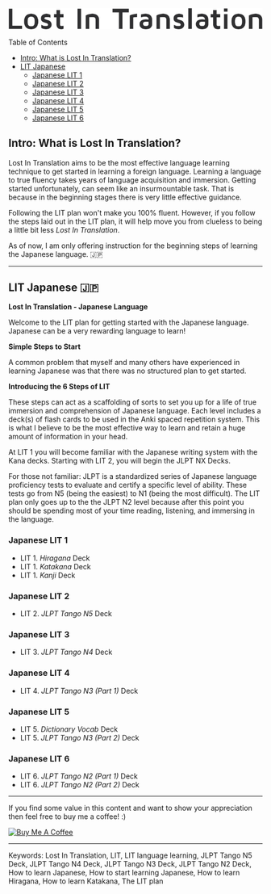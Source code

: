 <p align="center">
 <img src="img/LITGithub.png">
</p>

Table of Contents

- [Intro: What is Lost In Translation?](#Intro:-What-is-Lost-In-Translation)
- [LIT Japanese](#LIT-Japanese-🇯🇵)
  * [Japanese LIT 1](#Japanese-LIT-1)
  * [Japanese LIT 2](#Japanese-LIT-2)
  * [Japanese LIT 3](#Japanese-LIT-3)
  * [Japanese LIT 4](#Japanese-LIT-4)
  * [Japanese LIT 5](#Japanese-LIT-5)
  * [Japanese LIT 6](#Japanese-LIT-6)


## Intro: What is Lost In Translation?

Lost In Translation aims to be the most effective language learning technique to get started in learning a foreign language. Learning a language to true fluency takes years of language acquisition and immersion. Getting started unfortunately, can seem like an insurmountable task. That is because in the beginning stages there is very little effective guidance.

Following the LIT plan won't make you 100% fluent. However, if you follow the steps laid out in the LIT plan, it will help move you from clueless to being a little bit less *Lost In Translation*.

As of now, I am only offering instruction for the beginning steps of learning the Japanese language. 🇯🇵

---

## LIT Japanese 🇯🇵

**Lost In Translation - Japanese Language**

Welcome to the LIT plan for getting started with the Japanese language. Japanese can be a very rewarding language to learn!

**Simple Steps to Start**

A common problem that myself and many others have experienced in learning Japanese was that there was no structured plan to get started.

**Introducing the 6 Steps of LIT**

These steps can act as a scaffolding of sorts to set you up for a life of true immersion and comprehension of Japanese language. Each level includes a deck(s) of flash cards to be used in the Anki spaced repetition system. This is what I believe to be the most effective way to learn and retain a huge amount of information in your head.

At LIT 1 you will become familiar with the Japanese writing system with the Kana decks. Starting with LIT 2, you will begin the JLPT NX Decks.

For those not familiar: JLPT is a standardized series of Japanese language proficiency tests to evaluate and certify a specific level of ability. These tests go from N5 (being the easiest) to N1 (being the most difficult). The LIT plan only goes up to the the JLPT N2 level because after this point you should be spending most of your time reading, listening, and immersing in the language.

### Japanese LIT 1

* LIT 1. *Hiragana* Deck
* LIT 1. *Katakana* Deck
* LIT 1. *Kanji* Deck

### Japanese LIT 2

* LIT 2. *JLPT Tango N5* Deck

### Japanese LIT 3

* LIT 3. *JLPT Tango N4* Deck

### Japanese LIT 4

* LIT 4. *JLPT Tango N3 (Part 1)* Deck

### Japanese LIT 5

* LIT 5. *Dictionary Vocab* Deck
* LIT 5. *JLPT Tango N3 (Part 2)* Deck

### Japanese LIT 6

* LIT 6. *JLPT Tango N2 (Part 1)* Deck
* LIT 6. *JLPT Tango N2 (Part 2)* Deck

---
If you find some value in this content and want to show your appreciation then feel free to buy me a coffee! :)

<a href="https://www.buymeacoffee.com/lancepeterson" target="_blank"><img src="https://cdn.buymeacoffee.com/buttons/default-orange.png" alt="Buy Me A Coffee" height="41" width="174"></a>

---
Keywords:
Lost In Translation, LIT, LIT language learning, JLPT Tango N5 Deck, JLPT Tango N4 Deck, JLPT Tango N3 Deck, JLPT Tango N2 Deck, How to learn Japanese, How to start learning Japanese, How to learn Hiragana, How to learn Katakana, The LIT plan
